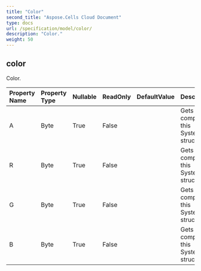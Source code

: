 ```yaml
---
title: "Color"
second_title: "Aspose.Cells Cloud Document"
type: docs
url: /specification/model/color/
description: "Color."
weight: 50
---
```


## **color**

Color. 

| Property Name | Property Type | Nullable |  ReadOnly | DefaultValue | Description | 
| :- | :- | :- |:- |  :- | :- |
| A | Byte | True |  False |  | Gets the alpha component value of this System.Drawing.Color structure.             |  
| R | Byte | True |  False |  | Gets the red component value of this System.Drawing.Color structure.             |  
| G | Byte | True |  False |  | Gets the green component value of this System.Drawing.Color structure. |  
| B | Byte | True |  False |  | Gets the blue component value of this System.Drawing.Color structure.             |  

